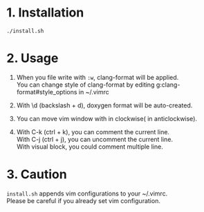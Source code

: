 # 1. Installation
`./install.sh`  

# 2. Usage
1. When you file write with `:w`, clang-format will be applied.  
You can change style of clang-format by editing g:clang-format#style\_options in ~/.vimrc  

2. With \\d (backslash + d), doxygen format will be auto-created.

3. You can move vim window with <Tab> in clockwise(<Shift-Tab> in anticlockwise).

4. With C-k (ctrl + k), you can comment the current line.  
With C-j (ctrl + j), you can uncomment the current line.  
With visual block, you could comment multiple line.

# 3. Caution
`install.sh` appends vim configurations to your ~/.vimrc.  
Please be careful if you already set vim configuration.
